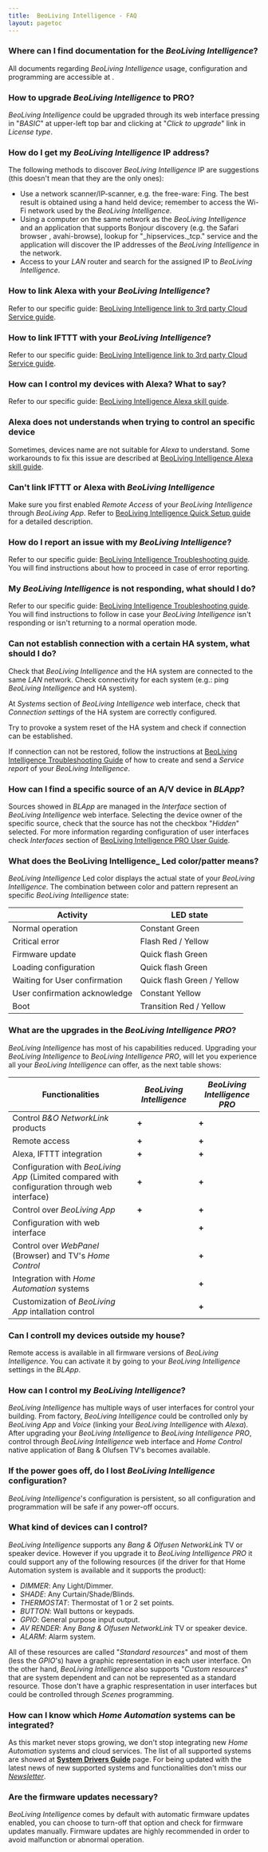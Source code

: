```yaml
---
title:  BeoLiving Intelligence - FAQ
layout: pagetoc
---
```


### Where can I find documentation for the _BeoLiving Intelligence_?

All documents regarding _BeoLiving Intelligence_ usage, configuration and programming are accessible at [](****LINK****).

### How to upgrade _BeoLiving Intelligence_ to PRO?

_BeoLiving Intelligence_ could be upgraded through its web interface pressing in "_BASIC_" at upper-left top bar and clicking at "_Click to 
upgrade_" link in _License type_.

### How do I get my _BeoLiving Intelligence_ IP address?

The following methods to discover _BeoLiving Intelligence_ IP are suggestions (this doesn't mean that they are the only ones):

- Use a network scanner/IP-scanner, e.g. the free-ware: Fing. The best result is obtained using a hand held device; remember to access the Wi-Fi 
network used by the _BeoLiving Intelligence_.
- Using a computer on the same network as the _BeoLiving Intelligence_ and an application that supports Bonjour discovery (e.g. the Safari browser
, avahi-browse), 
lookup for "\_hipservices.\_tcp." service and the application will discover the IP addresses of the _BeoLiving Intelligence_ in the network.
- Access to your _LAN_ router and search for the assigned IP to _BeoLiving Intelligence_. 

### How to link Alexa with your _BeoLiving Intelligence_?

Refer to our specific guide: [BeoLiving Intelligence link to 3rd party Cloud Service guide](bli-link-third-party-service.md).

### How to link IFTTT with your _BeoLiving Intelligence_?

Refer to our specific guide: [BeoLiving Intelligence link to 3rd party Cloud Service guide](bli-link-third-party-service.md).

### How can I control my devices with Alexa? What to say?

Refer to our specific guide: [BeoLiving Intelligence Alexa skill guide](bli-alexa.md).

### Alexa does not understands when trying to control an specific device

Sometimes, devices name are not suitable for _Alexa_ to understand. Some workarounds to fix this issue are described at [BeoLiving Intelligence Alexa skill guide](bli-alexa.md).

### Can't link IFTTT or Alexa with _BeoLiving Intelligence_

Make sure you first enabled _Remote Access_ of your _BeoLiving Intelligence_ through _BeoLiving App_. Refer to [BeoLiving Intelligence Quick Setup
 guide](bli-quick-setup-guide.md) for a detailed description. 

### How do I report an issue with my _BeoLiving Intelligence_?

Refer to our specific guide: [BeoLiving Intelligence Troubleshooting guide](bli-troubleshooting.md). You will find instructions about how to proceed in case
 of error reporting.

### My _BeoLiving Intelligence_ is not responding, what should I do?

Refer to our specific guide: [BeoLiving Intelligence Troubleshooting guide](bli-troubleshooting.md). You will find instructions to follow in case your 
_BeoLiving Intelligence_ isn't responding or isn't returning to a normal operation mode.

### Can not establish connection with a certain HA system, what should I do? 

Check that _BeoLiving Intelligence_ and the HA system are connected to the same _LAN_ network. Check connectivity for each system (e.g.: ping 
_BeoLiving Intelligence_ and HA system).

At _Systems_ section of _BeoLiving Intelligence_ web interface, check that _Connection settings_ of the HA system are correctly configured.

Try to provoke a system reset of the HA system and check if connection can be established.

If connection can not be restored, follow the instructions at [BeoLiving Intelligence Troubleshooting Guide](bli-troubleshooting.md) of how to create and 
send a _Service report_ of your _BeoLiving Intelligence_.

### How can I find a specific source of an A/V device in _BLApp_?

Sources showed in _BLApp_ are managed in the _Interface_ section of _BeoLiving Intelligence_ web interface. Selecting the device owner of 
the specific source, check that the source has not the checkbox "_Hidden_" selected. For more information regarding configuration of user 
interfaces check _Interfaces_ section of [BeoLiving Intelligence PRO User Guide](bli-pro-user-guide.md). 

### What does the BeoLiving Intelligence_ Led color/patter means?

_BeoLiving Intelligence_ Led color displays the actual state of your _BeoLiving Intelligence_. The combination between color and pattern represent an specific _BeoLiving Intelligence_ state:

| Activity                       | LED state                  |
|--------------------------------|----------------------------|
| Normal operation               | Constant Green             |
| Critical error                 | Flash Red / Yellow         |
| Firmware update                | Quick flash Green          |
| Loading configuration          | Quick flash Green          |
| Waiting for User confirmation  | Quick flash Green / Yellow |
| User confirmation acknowledge  | Constant Yellow            |
| Boot                           | Transition Red / Yellow    |


### What are the upgrades in the _BeoLiving Intelligence PRO_?

_BeoLiving Intelligence_ has most of his capabilities reduced. Upgrading your _BeoLiving Intelligence_ to _BeoLiving Intelligence PRO_, will let you experience all your _BeoLiving Intelligence_ can offer, as the next table
 shows:

| Functionalities                                                                                | _BeoLiving Intelligence_ | _BeoLiving Intelligence PRO_ |
|------------------------------------------------------------------------------------------------|-------|-----------|
| Control _B&O NetworkLink_ products                                                             | **+** |   **+**   | 
| Remote access                                                                                  | **+** |   **+**   |
| Alexa, IFTTT integration                                                                       | **+** |   **+**   |
| Configuration with _BeoLiving App_ (Limited compared with configuration through web interface) | **+** |   **+**   | 
| Control over _BeoLiving App_                                                                   | **+** |   **+**   |
| Configuration with web interface                                                               |       |   **+**   |
| Control over _WebPanel_ (Browser) and TV's _Home Control_                                      |       |   **+**   |
| Integration with _Home Automation_ systems                                                     |       |   **+**   | 
| Customization of _BeoLiving App_ intallation control                                           |       |   **+**   | 


### Can I controll my devices outside my house?

Remote access is available in all firmware versions of _BeoLiving Intelligence_. You can activate it by going to your _BeoLiving Intelligence_ settings in the _BLApp_.

### How can I control my _BeoLiving Intelligence_?

_BeoLiving Intelligence_ has multiple ways of user interfaces for control your building. From factory, _BeoLiving Intelligence_ could be controlled only by _BeoLiving App_ and _Voice_ 
(linking your _BeoLiving Intelligence_ with _Alexa_). After upgrading your _BeoLiving Intelligence_ to _BeoLiving Intelligence PRO_, control through _BeoLiving Intelligence_ web interface and _Home 
Control_ native application of Bang & Olufsen TV's becomes available.

### If the power goes off, do I lost _BeoLiving Intelligence_ configuration?

_BeoLiving Intelligence_'s configuration is persistent, so all configuration and programmation will be safe if any power-off occurs.

### What kind of devices can I control?

_BeoLiving Intelligence_ supports any _Bang & Olfusen NetworkLink_ TV or speaker device. However if you upgrade it to _BeoLiving Intelligence PRO_ it could support any of the following resources (if the driver for that Home Automation system is available and it supports the product):

* _DIMMER_: Any Light/Dimmer.
* _SHADE_: Any Curtain/Shade/Blinds.
* _THERMOSTAT_: Thermostat of 1 or 2 set points.
* _BUTTON_: Wall buttons or keypads.
* _GPIO_: General purpose input output.
* _AV RENDER_: Any _Bang & Olfusen NetworkLink_ TV or speaker device.
* _ALARM_: Alarm system. 

All of these resources are called "_Standard resources_" and most of them (less the _GPIO_'s) have a graphic representation in each user 
interface. On the other hand, _BeoLiving Intelligence_ also supports "_Custom resources_" that are system dependent and can not be represented as 
a standard resource. Those don't have a graphic respresentation in user interfaces but could be controlled through _Scenes_ programming.

### How can I know which _Home Automation_ systems can be integrated?

As this market never stops growing, we don't stop integrating new _Home Automation_ systems and cloud services. The list of all supported systems 
are showed at [**System Drivers Guide**](../bli-help-files/drivers/main.md) page. For being updated with the latest news of new supported systems
 and functionalities don't miss our _[Newsletter](***LINK***)_.

### Are the firmware updates necessary?

_BeoLiving Intelligence_ comes by default with automatic firmware updates enabled,  you can choose to turn-off that option and check for firmware updates manually.  Firmware updates are highly recommended in order to avoid malfunction or abnormal
operation.

